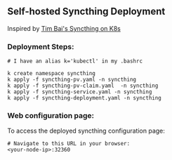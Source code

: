 ## Self-hosted Syncthing Deployment

Inspired by [Tim Bai's Syncthing on K8s](https://tim.bai.uno/home-k8s/syncthing/)

### Deployment Steps:

```
# I have an alias k='kubectl' in my .bashrc

k create namespace syncthing
k apply -f syncthing-pv.yaml -n syncthing
k apply -f syncthing-pv-claim.yaml  -n syncthing
k apply -f syncthing-service.yaml -n syncthing
k apply -f syncthing-deployment.yaml -n syncthing
```

### Web configuration page:
To access the deployed syncthing configuration page:
```
# Navigate to this URL in your browser:
<your-node-ip>:32360
```
